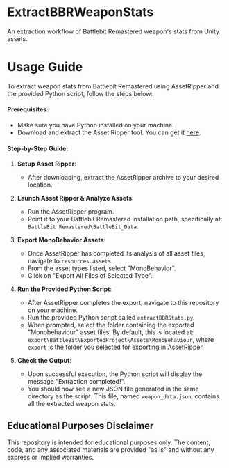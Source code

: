 # ExtractBBRWeaponStats
An extraction workflow of Battlebit Remastered weapon's stats from Unity assets.  
# **Usage Guide**

To extract weapon stats from Battlebit Remastered using AssetRipper and the provided Python script, follow the steps below:

#### **Prerequisites**:

-   Make sure you have Python installed on your machine.
-   Download and extract the Asset Ripper tool. You can get it [here](https://github.com/AssetRipper/AssetRipper).

#### **Step-by-Step Guide**:

1.  **Setup Asset Ripper**:
    
    -   After downloading, extract the AssetRipper archive to your desired location.
2.  **Launch Asset Ripper & Analyze Assets**:
    
    -   Run the AssetRipper program.
    -   Point it to your Battlebit Remastered installation path, specifically at: `BattleBit Remastered\BattleBit_Data`.
3.  **Export MonoBehavior Assets**:
    
    -   Once AssetRipper has completed its analysis of all asset files, navigate to `resources.assets`.
    -   From the asset types listed, select "MonoBehavior".
    -   Click on "Export All Files of Selected Type".
4.  **Run the Provided Python Script**:
    
    -   After AssetRipper completes the export, navigate to this repository on your machine.
    -   Run the provided Python script called `extractBBRStats.py`.
    -   When prompted, select the folder containing the exported "Monobehaviour" asset files. By default, this is located at: `export\BattleBit\ExportedProject\Assets\MonoBehaviour`, where `export` is the folder you selected for exporting in AssetRipper.
5.  **Check the Output**:
    
    -   Upon successful execution, the Python script will display the message "Extraction completed!".
    -   You should now see a new JSON file generated in the same directory as the script. This file, named `weapon_data.json`, contains all the extracted weapon stats.
## Educational Purposes Disclaimer
This repository is intended for educational purposes only. The content, code, and any associated materials are provided "as is" and without any express or implied warranties. 
